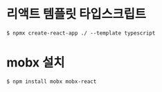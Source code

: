 # 리액트 템플릿 타입스크립트
`$ npmx create-react-app ./ --template typescript`   

# mobx 설치
`$ npm install mobx mobx-react`